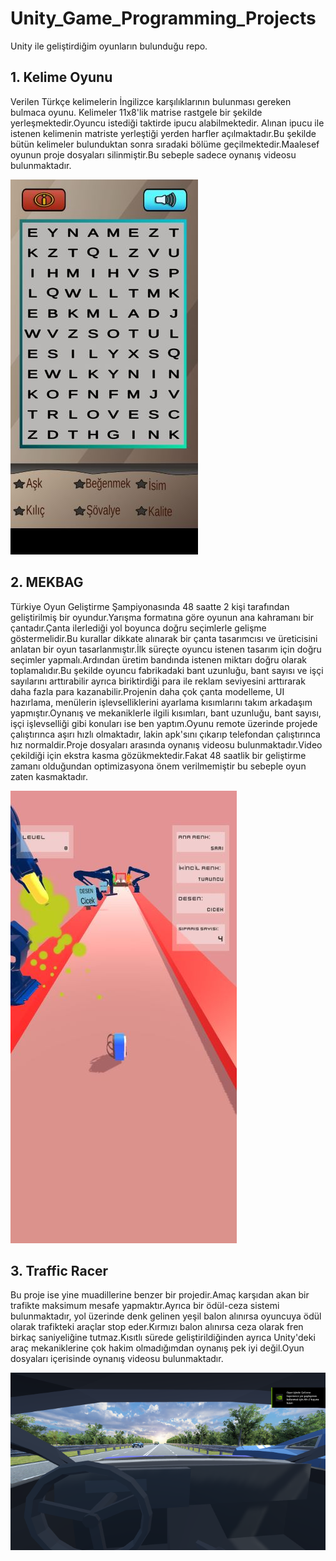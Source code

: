 # Unity_Game_Programming_Projects
 Unity ile geliştirdiğim oyunların bulunduğu repo.

## 1. Kelime Oyunu

Verilen Türkçe kelimelerin İngilizce karşılıklarının bulunması gereken bulmaca oyunu.
Kelimeler 11x8'lik matrise rastgele bir şekilde yerleşmektedir.Oyuncu istediği taktirde ipucu alabilmektedir. Alınan ipucu ile istenen kelimenin matriste yerleştiği 
yerden harfler açılmaktadır.Bu şekilde bütün kelimeler bulunduktan sonra sıradaki bölüme geçilmektedir.Maalesef oyunun proje dosyaları silinmiştir.Bu sebeple sadece 
oynanış videosu bulunmaktadır.

![Kelime Oyunu](https://github.com/EkremBali/Unity_Game_Programming_Projects/blob/main/images/Kelime_Oyunu1.jpeg)

## 2. MEKBAG

Türkiye Oyun Geliştirme Şampiyonasında 48 saatte 2 kişi tarafından geliştirilmiş bir oyundur.Yarışma formatına göre oyunun ana kahramanı bir çantadır.Çanta ilerlediği yol boyunca doğru seçimlerle gelişme göstermelidir.Bu kurallar dikkate alınarak bir çanta tasarımcısı ve üreticisini anlatan bir oyun tasarlanmıştır.İlk süreçte oyuncu istenen tasarım için doğru seçimler yapmalı.Ardından üretim bandında istenen miktarı doğru olarak toplamalıdır.Bu şekilde oyuncu fabrikadaki bant uzunluğu, bant sayısı ve işçi sayılarını arttırabilir ayrıca biriktirdiği para ile reklam seviyesini arttırarak daha fazla para kazanabilir.Projenin daha çok çanta modelleme, UI hazırlama, menülerin işlevselliklerini ayarlama kısımlarını takım arkadaşım yapmıştır.Oynanış ve mekaniklerle ilgili kısımları, bant uzunluğu, bant sayısı, işçi işlevselliği gibi konuları ise ben yaptım.Oyunu remote üzerinde projede çalıştırınca aşırı hızlı olmaktadır, lakin apk'sını çıkarıp telefondan çalıştırınca hız normaldir.Proje dosyaları arasında oynanış videosu bulunmaktadır.Video çekildiği için ekstra kasma gözükmektedir.Fakat 48 saatlik bir geliştirme zamanı olduğundan optimizasyona önem verilmemiştir bu sebeple oyun zaten kasmaktadır.

![Çanta Oyunu](https://github.com/EkremBali/Unity_Game_Programming_Projects/blob/main/images/MEKBAG1.jpeg)

## 3. Traffic Racer

Bu proje ise yine muadillerine benzer bir projedir.Amaç karşıdan akan bir trafikte maksimum mesafe yapmaktır.Ayrıca bir ödül-ceza sistemi bulunmaktadır, yol üzerinde denk gelinen yeşil balon alınırsa oyuncuya ödül olarak trafikteki araçlar stop eder.Kırmızı balon alınırsa ceza olarak fren birkaç saniyeliğine tutmaz.Kısıtlı sürede geliştirildiğinden ayrıca Unity'deki araç mekaniklerine çok hakim olmadığımdan oynanış pek iyi değil.Oyun dosyaları içerisinde oynanış videosu bulunmaktadır. 

![Traikte Arana Kullanma Oyunu](https://github.com/EkremBali/Unity_Game_Programming_Projects/blob/main/images/TrafficRacer.png)
